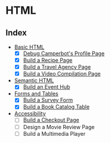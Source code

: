 # HTML

## Index

- [Basic HTML](./01-basic-html/README.md)
  - [x] [Debug Camperbot's Profile Page](./01-basic-html/01.html)
  - [x] [Build a Recipe Page](./01-basic-html/02.html)
  - [x] [Build a Travel Agency Page](./01-basic-html/03.html)
  - [x] [Build a Video Compilation Page](./01-basic-html/04.html)
- [Semantic HTML](./02-sematic-html/README.md)
  - [x] [Build an Event Hub](./02-sematic-html/01.html)
- [Forms and Tables](./03-forms-and-tables/README.md)
  - [x] [Build a Survey Form](./03-forms-and-tables/01.html)
  - [x] [Build a Book Catalog Table](./03-forms-and-tables/02.html)
- [Accessibility](./04-accessibility/README.md)
  - [ ] [Build a Checkout Page](./04-accessibility/01.html)
  - [ ] Design a Movie Review Page
  - [ ] Build a Multimedia Player
